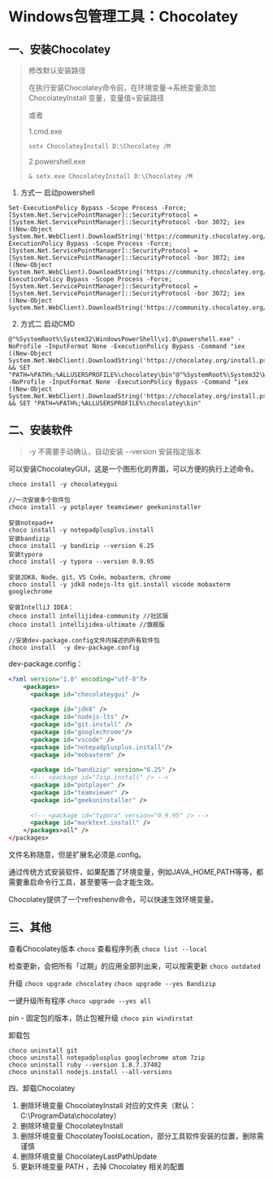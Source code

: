 # Windows包管理工具：Chocolatey

## 一、安装Chocolatey

> 修改默认安装路径
> 
> 在执行安装Chocolatey命令前，在环境变量->系统变量添加 ChocolateyInstall 变量，变量值=安装路径
> 
> 或者
> 
> 1.cmd.exe
> 
> ```
> setx ChocolateyInstall D:\Chocolatey /M
> ```
> 
> 2.powershell.exe
> 
> ```
> & setx.exe ChocolateyInstall D:\Chocolatey /M
> ```
> 
> 
> 







1. 方式一 启动powershell

```
Set-ExecutionPolicy Bypass -Scope Process -Force; [System.Net.ServicePointManager]::SecurityProtocol = [System.Net.ServicePointManager]::SecurityProtocol -bor 3072; iex ((New-Object System.Net.WebClient).DownloadString('https://community.chocolatey.org/install.ps1'))Set-ExecutionPolicy Bypass -Scope Process -Force; [System.Net.ServicePointManager]::SecurityProtocol = [System.Net.ServicePointManager]::SecurityProtocol -bor 3072; iex ((New-Object System.Net.WebClient).DownloadString('https://community.chocolatey.org/install.ps1'))Set-ExecutionPolicy Bypass -Scope Process -Force; [System.Net.ServicePointManager]::SecurityProtocol = [System.Net.ServicePointManager]::SecurityProtocol -bor 3072; iex ((New-Object System.Net.WebClient).DownloadString('https://community.chocolatey.org/install.ps1'))
```

2. 方式二 启动CMD

```
@"%SystemRoot%\System32\WindowsPowerShell\v1.0\powershell.exe" -NoProfile -InputFormat None -ExecutionPolicy Bypass -Command "iex ((New-Object System.Net.WebClient).DownloadString('https://chocolatey.org/install.ps1'))" && SET "PATH=%PATH%;%ALLUSERSPROFILE%\chocolatey\bin"@"%SystemRoot%\System32\WindowsPowerShell\v1.0\powershell.exe" -NoProfile -InputFormat None -ExecutionPolicy Bypass -Command "iex ((New-Object System.Net.WebClient).DownloadString('https://chocolatey.org/install.ps1'))" && SET "PATH=%PATH%;%ALLUSERSPROFILE%\chocolatey\bin"
```



## 二、安装软件

> -y 不需要手动确认，自动安装
> --version 安装指定版本



可以安装ChocolateyGUI，这是一个图形化的界面，可以方便的执行上述命令。

```
choco install -y chocolateygui

//一次安装多个软件包
choco install -y potplayer teamviewer geekuninstaller

安装notepad++
choco install -y notepadplusplus.install
安装bandizip
choco install -y bandizip --version 6.25
安装typora
choco install -y typora --version 0.9.95

安装JDK8、Node、git、VS Code、mobaxterm、chrome
choco install -y jdk8 nodejs-lts git.install vscode mobaxterm googlechrome

安装IntelliJ IDEA：
choco install intellijidea-community //社区版
choco install intellijidea-ultimate //旗舰版

//安装dev-package.config文件内描述的所有软件包
choco install  -y dev-package.config

```

dev-package.config：

```xml
<?xml version="1.0" encoding="utf-8"?>
	<packages>
	  <package id="chocolateygui" />
	  
	  <package id="jdk8" />
	  <package id="nodejs-lts" />
	  <package id="git.install" />
	  <package id="googlechrome"/>
	  <package id="vscode" />
	  <package id="notepadplusplus.install"/>
	  <package id="mobaxterm" />
	  
	  <package id="bandizip" version="6.25" />
	  <!-- <package id="7zip.install" /> -->
	  <package id="potplayer" />
	  <package id="teamviewer" />
	  <package id="geekuninstaller" />
	  
	  <!-- <package id="typora" version="0.9.95" /> -->
	  <package id="marktext.install" />
	</packages>all" />
</packages>
```

<?xml version="1.0" encoding="utf-8"?>

文件名称随意，但是扩展名必须是.config。



通过传统方式安装软件，如果配置了环境变量，例如JAVA_HOME,PATH等等，都需要重启命令行工具，甚至要等一会才能生效。

Chocolatey提供了一个refreshenv命令，可以快速生效环境变量。



## 三、其他

查看Chocolatey版本
`choco`
查看程序列表
`choco list --local`

检查更新，会把所有「过期」的应用全部列出来，可以按需更新
`choco outdated`

升级
`choco upgrade chocolatey`
`choco upgrade --yes Bandizip`

一键升级所有程序
`choco upgrade --yes all`

pin - 固定包的版本，防止包被升级 
`choco pin windirstat`

卸载包

```
choco uninstall git
choco uninstall notepadplusplus googlechrome atom 7zip
choco uninstall ruby --version 1.8.7.37402
choco uninstall nodejs.install --all-versions
```




四、卸载Chocolatey

1. 删除环境变量 ChocolateyInstall 对应的文件夹（默认：C:\ProgramData\chocolatey）
2. 删除环境变量 ChocolateyInstall 
3. 删除环境变量 ChocolateyToolsLocation，部分工具软件安装的位置，删除需谨慎
4. 删除环境变量 ChocolateyLastPathUpdate
5. 更新环境变量 PATH ，去掉 Chocolatey 相关的配置
